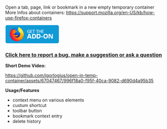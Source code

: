 Open a tab, page, link or bookmark in a new empty temporary container
<br />
More Infos about containers:
https://support.mozilla.org/en-US/kb/how-use-firefox-containers

[![](https://raw.githubusercontent.com/igorlogius/igorlogius/main/geFxAddon.png)](https://addons.mozilla.org/en-US/firefox/addon/open-in-temp-container/)

### [Click here to report a bug, make a suggestion or ask a question](https://github.com/igorlogius/igorlogius/issues/new/choose)

<b>Short Demo Video:</b>

https://github.com/igorlogius/open-in-temp-container/assets/67047467/996f18a0-f95f-40ca-9082-d690d4a95b35

<b>Usage/Features</b>
<ul>
  <li>context menu on various elements</li>
  <li>custum shortcut</li>
  <li>toolbar button</li>
  <li>bookmark context entry</li>
  <li>delete history</li>
</ul>
